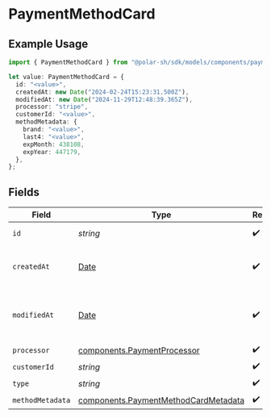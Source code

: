 # PaymentMethodCard

## Example Usage

```typescript
import { PaymentMethodCard } from "@polar-sh/sdk/models/components/paymentmethodcard.js";

let value: PaymentMethodCard = {
  id: "<value>",
  createdAt: new Date("2024-02-24T15:23:31.500Z"),
  modifiedAt: new Date("2024-11-29T12:48:39.365Z"),
  processor: "stripe",
  customerId: "<value>",
  methodMetadata: {
    brand: "<value>",
    last4: "<value>",
    expMonth: 438108,
    expYear: 447179,
  },
};
```

## Fields

| Field                                                                                         | Type                                                                                          | Required                                                                                      | Description                                                                                   |
| --------------------------------------------------------------------------------------------- | --------------------------------------------------------------------------------------------- | --------------------------------------------------------------------------------------------- | --------------------------------------------------------------------------------------------- |
| `id`                                                                                          | *string*                                                                                      | :heavy_check_mark:                                                                            | The ID of the object.                                                                         |
| `createdAt`                                                                                   | [Date](https://developer.mozilla.org/en-US/docs/Web/JavaScript/Reference/Global_Objects/Date) | :heavy_check_mark:                                                                            | Creation timestamp of the object.                                                             |
| `modifiedAt`                                                                                  | [Date](https://developer.mozilla.org/en-US/docs/Web/JavaScript/Reference/Global_Objects/Date) | :heavy_check_mark:                                                                            | Last modification timestamp of the object.                                                    |
| `processor`                                                                                   | [components.PaymentProcessor](../../models/components/paymentprocessor.md)                    | :heavy_check_mark:                                                                            | N/A                                                                                           |
| `customerId`                                                                                  | *string*                                                                                      | :heavy_check_mark:                                                                            | N/A                                                                                           |
| `type`                                                                                        | *string*                                                                                      | :heavy_check_mark:                                                                            | N/A                                                                                           |
| `methodMetadata`                                                                              | [components.PaymentMethodCardMetadata](../../models/components/paymentmethodcardmetadata.md)  | :heavy_check_mark:                                                                            | N/A                                                                                           |